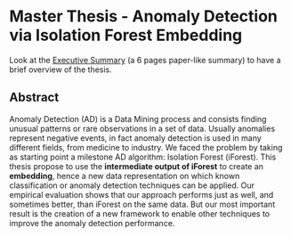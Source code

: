 # Master Thesis - Anomaly Detection via Isolation Forest Embedding

Look at the [Executive Summary](https://github.com/manuelsalamino/Master-Thesis/blob/main/Executive_Summary.pdf) (a 6 pages paper-like summary) to have a brief overview of the thesis.

## Abstract
Anomaly Detection (AD) is a Data Mining process and consists finding unusual patterns or rare observations in a set of data. Usually anomalies represent negative events, in fact anomaly detection is used in many different fields, from medicine to industry. We faced the problem by taking as starting point a milestone AD algorithm: Isolation Forest (iForest). This thesis propose to use the **intermediate output of iForest** to create an **embedding**, hence a new data representation on which known classification or anomaly detection techniques can be applied. Our empirical evaluation shows that our approach performs just as well, and sometimes better, than iForest on the same data. But our most important result is the creation of a new framework to enable other techniques to improve the anomaly detection performance.
